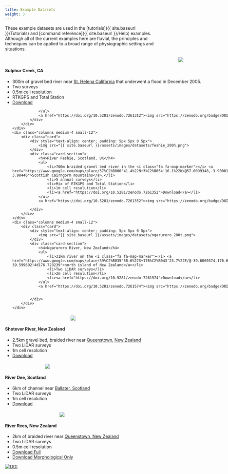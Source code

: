 ```yaml
---
title: Example Datasets
weight: 3
---
```


These example datasets are used in the [tutorials]({{ site.baseurl }}/Tutorials) and [command reference]({{ site.baseurl }}/Help) examples. Although all of the current examples here are fluvial, the principles and techniques can be applied to a broad range of physiographic settings and situations.

<div class="row">
    <div class="columns medium-4 small-12">
        <div class="card">
            <div style="text-align: center; padding: 5px 5px 0 5px">
                <img src="{{ site.baseurl }}/assets/images/datasets/sulphur_200h.png">
            </div>
            <div class="card-section">
                <h4>Sulphur Creek, CA</h4>
                <ul>
                    <li>300m of gravel bed river near <i class="fa fa-map-marker"></i> <a href="https://www.google.com/maps/place/38%C2%B029'44.0%22N+122%C2%B028'09.0%22W/@38.4958086,-122.4803136,4904m/data=!3m1!1e3!4m5!3m4!1s0x0:0x0!8m2!3d38.49555!4d-122.469166">St. Helena California</a> that underwent a flood in December 2005.</li>
                    <li>Two surveys</li>
                    <li>0.5m cell resolution</li>
                    <li>RTKGPS and Total Station</li>
                    <li><a href="https://doi.org/10.5281/zenodo.7261312">Download</a></li>
                    
                </ul>
                <a href="https://doi.org/10.5281/zenodo.7261312"><img src="https://zenodo.org/badge/DOI/10.5281/zenodo.7261312.svg" alt="DOI"></a>
            </div>
        </div>     
    </div>
    <div class="columns medium-4 small-12">
        <div class="card">
            <div style="text-align: center; padding: 5px 5px 0 5px">
                <img src="{{ site.baseurl }}/assets/images/datasets/feshie_200h.png">
            </div>
            <div class="card-section">
                <h4>River Feshie, Scotland, UK</h4>
                <ul>
                    <li>700m braided gravel bed river in the <i class="fa fa-map-marker"></i> <a href="https://www.google.com/maps/place/57%C2%B000'41.4%22N+3%C2%B054'16.1%22W/@57.0099348,-3.9000104,6821m/data=!3m1!1e3!4m5!3m4!1s0x0:0x0!8m2!3d57.01149!4d-3.90446">Scottish Cairngorm mountains</a>.</li>
                    <li>5 annual surveys</li>
                    <li>Mix of RTKGPS and Total Station</li>
                    <li>1m cell resolution</li>
                    <li><a href="https://doi.org/10.5281/zenodo.7261352">Download</a></li>
                </ul>
                <a href="https://doi.org/10.5281/zenodo.7261352"><img src="https://zenodo.org/badge/DOI/10.5281/zenodo.7261352.svg" alt="DOI"></a>

            </div>
        </div>
    </div>
    <div class="columns medium-4 small-12">
        <div class="card">
            <div style="text-align: center; padding: 5px 5px 0 5px">
                <img src="{{ site.baseurl }}/assets/images/datasets/ngaruroro_200t.png">
            </div>
            <div class="card-section">
                <h4>Ngaruroro River, New Zealand</h4>
                <ul>
                    <li>31km river on the <i class="fa fa-map-marker"></i> <a href="https://www.google.com/maps/place/39%C2%B035'58.6%22S+176%C2%B043'23.7%22E/@-39.6060374,176.6490462,27291m/data=!3m1!1e3!4m5!3m4!1s0x0:0x0!8m2!3d-39.599602!4d176.723239">north island of New Zealand</a></li>
                    <li>Two LiDAR surveys</li>
                    <li>2m cell resolution</li>
                    <li><a href="https://doi.org/10.5281/zenodo.7261574">Download</a></li>
                </ul>
                <a href="https://doi.org/10.5281/zenodo.7261574"><img src="https://zenodo.org/badge/DOI/10.5281/zenodo.7261574.svg" alt="DOI"></a>


            </div>
        </div>
    </div>
</div>

<div class="row">
    <div class="columns medium-4 small-12">
        <div class="card">
            <div style="text-align: center; padding: 5px 5px 0 5px">    
                <img src="{{ site.baseurl }}/assets/images/datasets/shotover_200h.png">
            </div>
            <div class="card-section">
                <h4>Shotover River, New Zealand</h4>
                <ul>
                    <li>2.5km gravel bed, braided river near <i class="fa fa-map-marker"></i> <a href="https://www.google.com/maps/place/45%C2%B000'35.1%22S+168%C2%B045'56.3%22E/@-45.0103208,168.7612985,3923m/data=!3m1!1e3!4m5!3m4!1s0x0:0x0!8m2!3d-45.009756!4d168.765638">Queenstown, New Zealand</a></li>
                    <li>Two LiDAR surveys</li>
                    <li>1m cell resolution</li>
                    <li><a href="https://s3-us-west-2.amazonaws.com/etalweb.joewheaton.org/GCD/GCD7/Tutorials/GeoTERM_ORC.zip">Download</a></li>
                </ul>
            </div>
        </div>     
    </div>
    <div class="columns medium-4 small-12">
        <div class="card">
            <div style="text-align: center; padding: 5px 5px 0 5px">    
                <img src="{{ site.baseurl }}/assets/images/datasets/dee_200t.png">
            </div>
            <div class="card-section">
                <h4>River Dee, Scotland</h4>
                <ul>
                    <li>6km of channel near <i class="fa fa-map-marker"></i> <a href="https://www.google.com/maps/place/57%C2%B002'53.9%22N+3%C2%B003'09.3%22W/@57.0490441,-3.0938372,8093m/data=!3m1!1e3!4m5!3m4!1s0x0:0x0!8m2!3d57.048317!4d-3.052569">Ballater, Scotland</a></li>
                    <li>Two LiDAR surveys</li>
                    <li>1m cell resolution</li>
                    <li><a href="http://releases.northarrowresearch.com/GCD/2019_GCDWorkshop/GeoTERM_SEPA.zip">Download</a></li>
                </ul>
            </div>
        </div>
    </div>
    <div class="columns medium-4 small-12">
        <div class="card">
            <div style="text-align: center; padding: 5px 5px 0 5px">    
                <img src="{{ site.baseurl }}/assets/images/datasets/rees_200t.png">
            </div>
            <div class="card-section">
                <h4>River Rees, New Zealand</h4>
                <ul>
                    <li>2km of braided river near <i class="fa fa-map-marker"></i> <a href="https://www.google.com/maps/place/44%C2%B046'38.6%22S+168%C2%B024'17.9%22E/@-44.7767196,168.3891697,7451m/data=!3m1!1e3!4m5!3m4!1s0x0:0x0!8m2!3d-44.777379!4d168.404972">Queenstown, New Zealand</a></li>
                    <li>Two LiDAR surveys</li>
                    <li>0.5m cell resolution</li>
                    <li><a href="https://s3-us-west-2.amazonaws.com/etalweb.joewheaton.org/GCD/GCD7/Tutorials/GeoTERM_Rees.zip">Download Full</a></li>
                    <li><a href="https://doi.org/10.5281/zenodo.7261536">Download Morphological Only</a></li>
                </ul>
                <a href="https://doi.org/10.5281/zenodo.7261536"><img src="https://zenodo.org/badge/DOI/10.5281/zenodo.7261536.svg" alt="DOI"></a>
            </div>
        </div>
    </div>
</div>